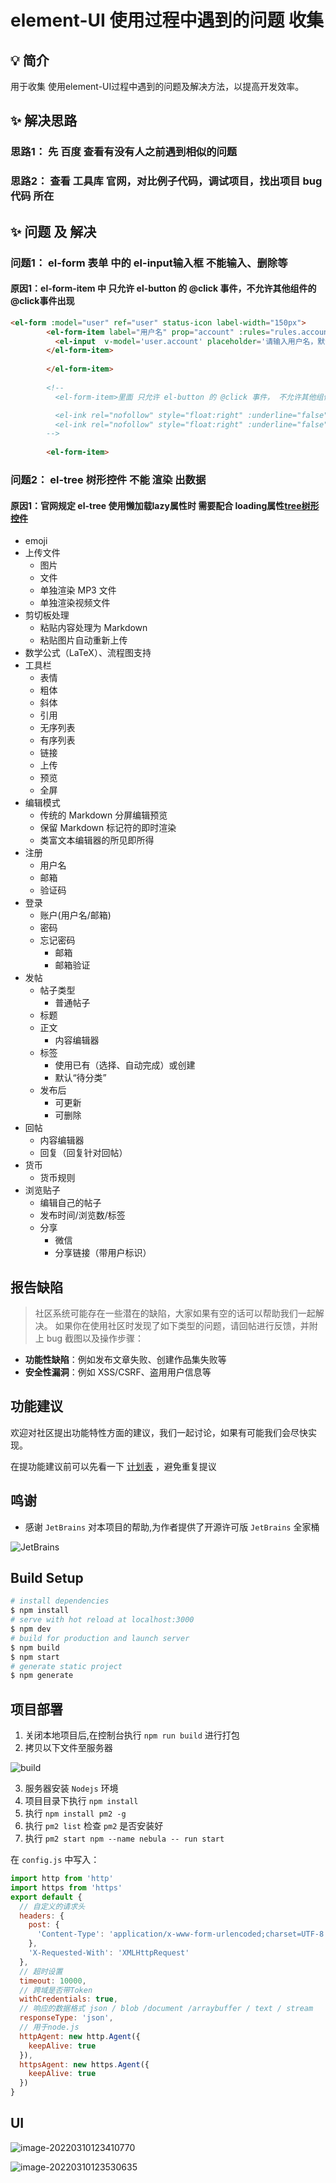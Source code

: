 # element-UI 使用过程中遇到的问题 收集

## 💡 简介
用于收集 使用element-UI过程中遇到的问题及解决方法，以提高开发效率。



## ✨ 解决思路

###  思路1： 先 百度 查看有没有人之前遇到相似的问题


###  思路2： 查看 工具库 官网，对比例子代码，调试项目，找出项目 bug代码 所在



## ✨ 问题 及 解决

###  问题1： el-form 表单 中的 el-input输入框 不能输入、删除等
  
#### 原因1：el-form-item 中 只允许 el-button 的 @click 事件，不允许其他组件的 @click事件出现
  

   
```html
<el-form :model="user" ref="user" status-icon label-width="150px">
        <el-form-item label="用户名" prop="account" :rules="rules.account">
          <el-input  v-model='user.account' placeholder='请输入用户名，默认：gentle' autocomplete='off'></el-input >
        </el-form-item>
     
        </el-form-item>
        
        <!--
          <el-form-item>里面 只允许 el-button 的 @click 事件， 不允许其他组件的 @click事件出现

          <el-ink rel="nofollow" style="float:right" :underline="false" @click="forget">忘记密码</el-ink>
          <el-ink rel="nofollow" style="float:right" :underline="false" @click="toRegister">注册</el-ink>
        -->
        
        <el-form-item>
```
          



###  问题2： el-tree 树形控件 不能 渲染 出数据
  
#### 原因1：官网规定 el-tree 使用懒加载lazy属性时 需要配合 loading属性[tree树形控件](https://element.eleme.cn/#/zh-CN/component/tree#tree-shu-xing-kong-jian)

  - emoji
  - 上传文件
    - 图片
    - 文件
    - 单独渲染 MP3 文件
    - 单独渲染视频文件
  - 剪切板处理
    - 粘贴内容处理为 Markdown
    - 粘贴图片自动重新上传
  - 数学公式（LaTeX）、流程图支持
  - 工具栏
    - 表情
    - 粗体
    - 斜体
    - 引用
    - 无序列表
    - 有序列表
    - 链接
    - 上传
    - 预览
    - 全屏
  - 编辑模式
    - 传统的 Markdown 分屏编辑预览
    - 保留 Markdown 标记符的即时渲染
    - 类富文本编辑器的所见即所得
- 注册
  - 用户名
  - 邮箱
  - 验证码
- 登录
  - 账户(用户名/邮箱)
  - 密码
  - 忘记密码
    - 邮箱
    - 邮箱验证
- 发帖
  - 帖子类型
    - 普通帖子
  - 标题
  - 正文
    - 内容编辑器
  - 标签
    - 使用已有（选择、自动完成）或创建
    - 默认“待分类”
  - 发布后
    - 可更新
    - 可删除
- 回帖
  - 内容编辑器
  - 回复（回复针对回帖）
- 货币
  - 货币规则
- 浏览贴子
  - 编辑自己的帖子
  - 发布时间/浏览数/标签
  - 分享
    - 微信
    - 分享链接（带用户标识）

## 报告缺陷

> 社区系统可能存在一些潜在的缺陷，大家如果有空的话可以帮助我们一起解决。
如果你在使用社区时发现了如下类型的问题，请回帖进行反馈，并附上 bug 截图以及操作步骤：

* **功能性缺陷**：例如发布文章失败、创建作品集失败等
* **安全性漏洞**：例如 XSS/CSRF、盗用用户信息等

## 功能建议

欢迎对社区提出功能特性方面的建议，我们一起讨论，如果有可能我们会尽快实现。

在提功能建议前可以先看一下 [计划表](https://rymcu.com/article/29) ，避免重复提议

## 鸣谢
- 感谢 `JetBrains` 对本项目的帮助,为作者提供了开源许可版 `JetBrains` 全家桶
 
 
![JetBrains](assets/jb_beam.svg)

## Build Setup

```bash
# install dependencies
$ npm install
# serve with hot reload at localhost:3000
$ npm dev
# build for production and launch server
$ npm build
$ npm start
# generate static project
$ npm generate
```

## 项目部署
1. 关闭本地项目后,在控制台执行 `npm run build` 进行打包
2. 拷贝以下文件至服务器

![build](assets/build.png)
   
3. 服务器安装 `Nodejs` 环境
4. 项目目录下执行 `npm install`
5. 执行 `npm install pm2 -g`
6. 执行 `pm2 list` 检查 `pm2` 是否安装好
7. 执行 `pm2 start npm --name nebula -- run start`



在 `config.js` 中写入：

```javascript
import http from 'http'
import https from 'https'
export default {
  // 自定义的请求头
  headers: {
    post: {
      'Content-Type': 'application/x-www-form-urlencoded;charset=UTF-8'
    },
    'X-Requested-With': 'XMLHttpRequest'
  },
  // 超时设置
  timeout: 10000,
  // 跨域是否带Token
  withCredentials: true,
  // 响应的数据格式 json / blob /document /arraybuffer / text / stream
  responseType: 'json',
  // 用于node.js
  httpAgent: new http.Agent({
    keepAlive: true
  }),
  httpsAgent: new https.Agent({
    keepAlive: true
  })
}
```



## UI



![image-20220310123410770](ui/image-20220310123410770.png)

![image-20220310123530635](ui/image-20220310123530635.png)
